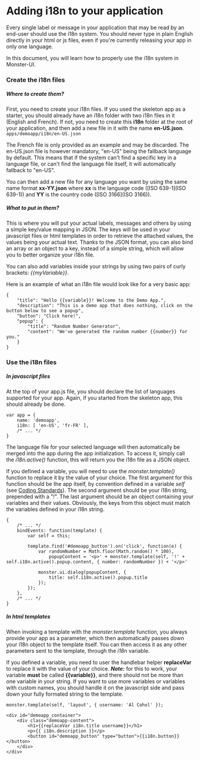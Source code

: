 # Adding i18n to your application

Every single label or message in your application that may be read by an end-user should use the i18n system. You should never type in plain English directly in your html or js files, even if you're currently releasing your app in only one language.

In this document, you will learn how to properly use the i18n system in Monster-UI. 

### Create the i18n files

##### Where to create them?

First, you need to create your i18n files.
If you used the skeleton app as a starter, you should already have an i18n folder with two i18n files in it (English and French).
If not, you need to create this __i18n__ folder at the root of your application, and then add a new file in it with the name __en-US.json__. `apps/demoapp/i18n/en-US.json`

The French file is only provided as an example and may be discarded. The en-US.json file is however mandatory, "en-US" being the fallback language by default. This means that if the system can't find a specific key in a language file, or can't find the language file itself, it will automatically fallback to "en-US".

You can then add a new file for any language you want by using the same name format __xx-YY.json__ where __xx__ is the language code ([ISO 639-1](ISO 639-1)) and __YY__ is the country code ([ISO 3166](ISO 3166)).

##### What to put in them?

This is where you will put your actual labels, messages and others by using a simple key/value mapping in JSON.
The keys will be used in your javascript files or html templates in order to retrieve the attached values, the values being your actual text. 
Thanks to the JSON format, you can also bind an array or an object to a key, instead of a simple string, which will allow you to better organize your i18n file.

You can also add variables inside your strings by using two pairs of curly brackets: _{{myVariable}}_.

Here is an example of what an i18n file would look like for a very basic app:
```
{
	"title": "Hello {{variable}}! Welcome to the Demo App.",
	"description": "This is a demo app that does nothing, click on the button below to see a popup",
	"button": "Click here!",
	"popup": {
		"title": "Random Number Generator",
		"content": "We've generated the random number {{number}} for you."
	}
}
```

### Use the i18n files

##### In javascript files

At the top of your app.js file, you should declare the list of languages supported for your app. Again, if you started from the skeleton app, this should already be done.
```
var app = {
	name: 'demoapp',
	i18n: [ 'en-US', 'fr-FR' ],
	/* ... */
}
```

The language file for your selected language will then automatically be merged into the app during the app initialization. To access it, simply call the _i18n.active()_ function, this will return you the i18n file as a JSON object.

If you defined a variable, you will need to use the _monster.template()_ function to replace it by the value of your choice. 
The first argument for this function should be the app itself, by convention defined in a variable _self_ (see [Coding Standards](https://github.com/2600hz/monster-ui/blob/master/docs/codingStandards.md#miscellaneous)).
The second argument should be your i18n string, prepended with a "!".
The last argument should be an object containing your variables and their values. Obviously, the keys from this object must match the variables defined in your i18n string.

```
{
	/* ... */
	bindEvents: function(template) {
		var self = this;

		template.find('#demoapp_button').on('click', function(e) {
			var randomNumber = Math.floor(Math.random() * 100),
				popupContent = '<p>' + monster.template(self, '!' + self.i18n.active().popup.content, { number: randomNumber }) + '</p>'

			monster.ui.dialog(popupContent, {
				title: self.i18n.active().popup.title
			});
		});
	},
	/* ... */
}
```

##### In html templates

When invoking a template with the _monster.template_ function, you always provide your app as a parameter, which then automatically passes down your i18n object to the template itself. You can then access it as any other parameters sent to the template, through the _i18n_ variable.

If you defined a variable, you need to user the handlebar helper __replaceVar__ to replace it with the value of your choice.
___Note:___ for this to work, your variable __must__ be called __{{variable}}__, and there should not be more than one variable in your string. If you want to use more variables or variables with custom names, you should handle it on the javascript side and pass down your fully formated string to the template.

`monster.template(self, 'layout', { username: 'Al Cohol' });`
```
<div id="demoapp_container">
	<div class="demoapp-content">
		<h1>{{replaceVar i18n.title username}}</h1>
		<p>{{ i18n.description }}</p>
		<button id="demoapp_button" type="button">{{i18n.button}}</button>
	</div>
</div>
```
